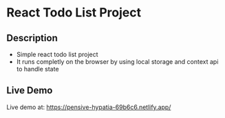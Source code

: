# React Todo List Project

## Description

- Simple react todo list project
- It runs completly on the browser by using local storage and context api to handle state

## Live Demo

Live demo at: https://pensive-hypatia-69b6c6.netlify.app/
